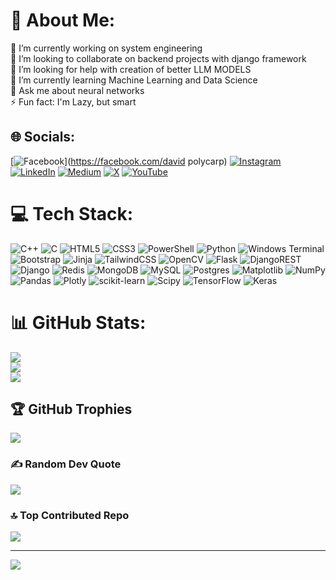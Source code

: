# 💫 About Me:
🔭 I’m currently working on system engineering<br>👯 I’m looking to collaborate on backend projects with django framework<br>🤝 I’m looking for help with creation of better LLM MODELS<br>🌱 I’m currently learning Machine Learning and Data Science<br>💬 Ask me about neural networks<br>⚡ Fun fact: I'm Lazy, but smart


## 🌐 Socials:
[![Facebook](https://img.shields.io/badge/Facebook-%231877F2.svg?logo=Facebook&logoColor=white)](https://facebook.com/david polycarp) [![Instagram](https://img.shields.io/badge/Instagram-%23E4405F.svg?logo=Instagram&logoColor=white)](https://instagram.com/g_entaglement) [![LinkedIn](https://img.shields.io/badge/LinkedIn-%230077B5.svg?logo=linkedin&logoColor=white)](https://linkedin.com/in/david-polycarp) [![Medium](https://img.shields.io/badge/Medium-12100E?logo=medium&logoColor=white)](https://medium.com/@Davidpolycarp) [![X](https://img.shields.io/badge/X-black.svg?logo=X&logoColor=white)](https://x.com/@polycarp_geen) [![YouTube](https://img.shields.io/badge/YouTube-%23FF0000.svg?logo=YouTube&logoColor=white)](https://youtube.com/@@davidpolycarp8803) 

# 💻 Tech Stack:
![C++](https://img.shields.io/badge/c++-%2300599C.svg?style=flat-square&logo=c%2B%2B&logoColor=white) ![C](https://img.shields.io/badge/c-%2300599C.svg?style=flat-square&logo=c&logoColor=white) ![HTML5](https://img.shields.io/badge/html5-%23E34F26.svg?style=flat-square&logo=html5&logoColor=white) ![CSS3](https://img.shields.io/badge/css3-%231572B6.svg?style=flat-square&logo=css3&logoColor=white) ![PowerShell](https://img.shields.io/badge/PowerShell-%235391FE.svg?style=flat-square&logo=powershell&logoColor=white) ![Python](https://img.shields.io/badge/python-3670A0?style=flat-square&logo=python&logoColor=ffdd54) ![Windows Terminal](https://img.shields.io/badge/Windows%20Terminal-%234D4D4D.svg?style=flat-square&logo=windows-terminal&logoColor=white) ![Bootstrap](https://img.shields.io/badge/bootstrap-%238511FA.svg?style=flat-square&logo=bootstrap&logoColor=white) ![Jinja](https://img.shields.io/badge/jinja-white.svg?style=flat-square&logo=jinja&logoColor=black) ![TailwindCSS](https://img.shields.io/badge/tailwindcss-%2338B2AC.svg?style=flat-square&logo=tailwind-css&logoColor=white) ![OpenCV](https://img.shields.io/badge/opencv-%23white.svg?style=flat-square&logo=opencv&logoColor=white) ![Flask](https://img.shields.io/badge/flask-%23000.svg?style=flat-square&logo=flask&logoColor=white) ![DjangoREST](https://img.shields.io/badge/DJANGO-REST-ff1709?style=flat-square&logo=django&logoColor=white&color=ff1709&labelColor=gray) ![Django](https://img.shields.io/badge/django-%23092E20.svg?style=flat-square&logo=django&logoColor=white) ![Redis](https://img.shields.io/badge/redis-%23DD0031.svg?style=flat-square&logo=redis&logoColor=white) ![MongoDB](https://img.shields.io/badge/MongoDB-%234ea94b.svg?style=flat-square&logo=mongodb&logoColor=white) ![MySQL](https://img.shields.io/badge/mysql-4479A1.svg?style=flat-square&logo=mysql&logoColor=white) ![Postgres](https://img.shields.io/badge/postgres-%23316192.svg?style=flat-square&logo=postgresql&logoColor=white) ![Matplotlib](https://img.shields.io/badge/Matplotlib-%23ffffff.svg?style=flat-square&logo=Matplotlib&logoColor=black) ![NumPy](https://img.shields.io/badge/numpy-%23013243.svg?style=flat-square&logo=numpy&logoColor=white) ![Pandas](https://img.shields.io/badge/pandas-%23150458.svg?style=flat-square&logo=pandas&logoColor=white) ![Plotly](https://img.shields.io/badge/Plotly-%233F4F75.svg?style=flat-square&logo=plotly&logoColor=white) ![scikit-learn](https://img.shields.io/badge/scikit--learn-%23F7931E.svg?style=flat-square&logo=scikit-learn&logoColor=white) ![Scipy](https://img.shields.io/badge/SciPy-%230C55A5.svg?style=flat-square&logo=scipy&logoColor=%white) ![TensorFlow](https://img.shields.io/badge/TensorFlow-%23FF6F00.svg?style=flat-square&logo=TensorFlow&logoColor=white) ![Keras](https://img.shields.io/badge/Keras-%23D00000.svg?style=flat-square&logo=Keras&logoColor=white)
# 📊 GitHub Stats:
![](https://github-readme-stats.vercel.app/api?username=dhecaptain&theme=blueberry&hide_border=false&include_all_commits=true&count_private=true)<br/>
![](https://github-readme-streak-stats.herokuapp.com/?user=dhecaptain&theme=blueberry&hide_border=false)<br/>
![](https://github-readme-stats.vercel.app/api/top-langs/?username=dhecaptain&theme=blueberry&hide_border=false&include_all_commits=true&count_private=true&layout=compact)

## 🏆 GitHub Trophies
![](https://github-profile-trophy.vercel.app/?username=dhecaptain&theme=github_dark&no-frame=false&no-bg=false&margin-w=4)

### ✍️ Random Dev Quote
![](https://quotes-github-readme.vercel.app/api?type=vetical&theme=merko)

### 🔝 Top Contributed Repo
![](https://github-contributor-stats.vercel.app/api?username=dhecaptain&limit=5&theme=radical&combine_all_yearly_contributions=true)

---
[![](https://visitcount.itsvg.in/api?id=dhecaptain&icon=6&color=0)](https://visitcount.itsvg.in)

<!-- Proudly created with GPRM ( https://gprm.itsvg.in ) -->
